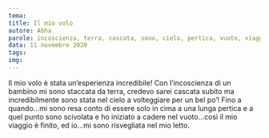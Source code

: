 ```yaml
---
tema:
title: Il mio volo
autore: Abha
parole: incoscienza, terra, cascata, sono, cielo, pertica, vuoto, viaggio
data: 11 novembre 2020
tags: 
img: 
---
```

Il mio volo è stata un’esperienza incredibile! Con l’incoscienza di un bambino mi sono staccata da terra, credevo sarei cascata subito ma incredibilmente sono stata nel cielo a volteggiare per un bel po’! Fino a quando…mi sono resa conto di essere solo in cima a una lunga pertica e a quel punto sono scivolata e ho iniziato a cadere nel vuoto…così il mio viaggio è finito, ed io…mi sono risvegliata nel mio letto.
